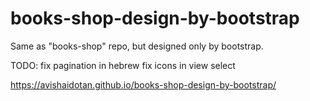 # books-shop-design-by-bootstrap
Same as "books-shop" repo, but designed only by bootstrap.

TODO:
fix pagination in hebrew
fix icons in view select


https://avishaidotan.github.io/books-shop-design-by-bootstrap/



